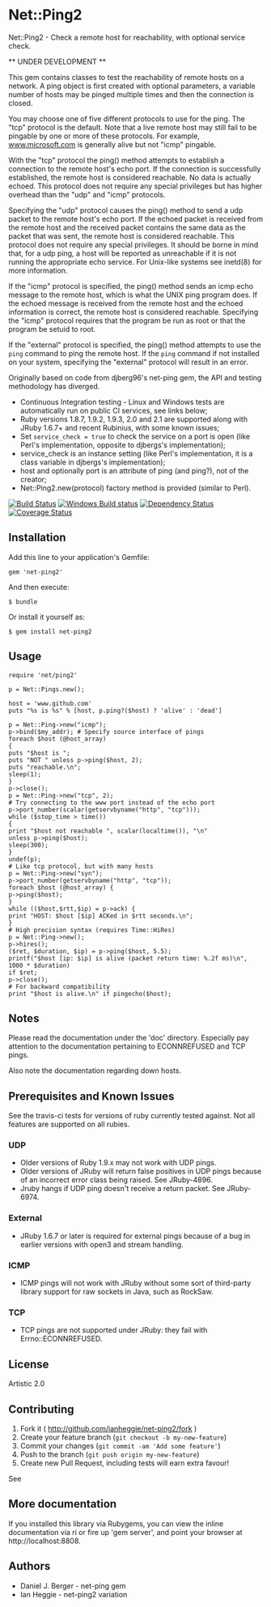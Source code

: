 # Net::Ping2

Net::Ping2 - Check a remote host for reachability, with optional service check.

** UNDER DEVELOPMENT **

This gem contains classes to test the reachability of remote hosts on a network.  A ping object is first created with optional parameters, a variable number of hosts may be pinged multiple times and then the connection is closed.

You may choose one of five different protocols to use for the ping. The "tcp" protocol is the default. Note that a live remote host may still fail to be pingable by one or more of these protocols. For example, www.microsoft.com is generally alive but not "icmp" pingable.

With the "tcp" protocol the ping() method attempts to establish a connection to the remote host's echo port. If the connection is successfully established, the remote host is considered reachable. No data is actually echoed. This protocol does not require any special privileges but has higher overhead than the "udp" and "icmp" protocols.

Specifying the "udp" protocol causes the ping() method to send a udp packet to the remote host's echo port. If the echoed packet is received from the remote host and the received packet contains the same data as the packet that was sent, the remote host is considered reachable. This protocol does not require any special privileges. It should be borne in mind that, for a udp ping, a host will be reported as unreachable if it is not running the appropriate echo service. For Unix-like systems see inetd(8) for more information.

If the "icmp" protocol is specified, the ping() method sends an icmp echo message to the remote host, which is what the UNIX ping program does. If the echoed message is received from the remote host and the echoed information is correct, the remote host is considered reachable. Specifying the "icmp" protocol requires that the program be run as root or that the program be setuid to root.

If the "external" protocol is specified, the ping() method attempts to use the `ping` command to ping the remote host. If the `ping` command if not installed on your system, specifying the "external" protocol will result in an error.

Originally based on code from djberg96's net-ping gem, the API and testing methodology has diverged.

* Continuous Integration testing - Linux and Windows tests are automatically run on public CI services, see links below;
* Ruby versions 1.8.7, 1.9.2, 1.9.3, 2.0 and 2.1 are supported along with JRuby 1.6.7+ and recent Rubinius, with some known issues;
* Set `service_check = true` to check the service on a port is open (like Perl's implementation, opposite to djbergs's implementation);
* service_check is an instance setting (like Perl's implementation, it is a class variable in djbergs's implementation);
* host and optionally port is an attribute of ping (and ping?), not of the creator;
* Net::Ping2.new(protocol) factory method is provided (similar to Perl).

[![Build Status](https://travis-ci.org/ianheggie/net-ping2.svg?branch=master)](https://travis-ci.org/ianheggie/net-ping2)
[![Windows Build status](https://ci.appveyor.com/api/projects/status/h18gcp0psjmhp0d6)](https://ci.appveyor.com/project/ianheggie/net-ping2)
[![Dependency Status](https://gemnasium.com/ianheggie/net-ping2.svg)](https://gemnasium.com/ianheggie/net-ping2)
[![Coverage Status](https://coveralls.io/repos/ianheggie/net-ping2/badge.png)](https://coveralls.io/r/ianheggie/net-ping2)

## Installation

Add this line to your application's Gemfile:

    gem 'net-ping2'

And then execute:

    $ bundle

Or install it yourself as:

    $ gem install net-ping2

## Usage


    require 'net/ping2'

    p = Net::Pings.new();

    host = 'www.github.com'
    puts "%s is %s" % [host, p.ping?($host) ? 'alive' : 'dead']

    p = Net::Ping->new("icmp");
    p->bind($my_addr); # Specify source interface of pings
    foreach $host (@host_array)
    {
    puts "$host is ";
    puts "NOT " unless p->ping($host, 2);
    puts "reachable.\n";
    sleep(1);
    }
    p->close();
    p = Net::Ping->new("tcp", 2);
    # Try connecting to the www port instead of the echo port
    p->port_number(scalar(getservbyname("http", "tcp")));
    while ($stop_time > time())
    {
    print "$host not reachable ", scalar(localtime()), "\n"
    unless p->ping($host);
    sleep(300);
    }
    undef(p);
    # Like tcp protocol, but with many hosts
    p = Net::Ping->new("syn");
    p->port_number(getservbyname("http", "tcp"));
    foreach $host (@host_array) {
    p->ping($host);
    }
    while (($host,$rtt,$ip) = p->ack) {
    print "HOST: $host [$ip] ACKed in $rtt seconds.\n";
    }
    # High precision syntax (requires Time::HiRes)
    p = Net::Ping->new();
    p->hires();
    ($ret, $duration, $ip) = p->ping($host, 5.5);
    printf("$host [ip: $ip] is alive (packet return time: %.2f ms)\n", 1000 * $duration)
    if $ret;
    p->close();
    # For backward compatibility
    print "$host is alive.\n" if pingecho($host);

## Notes

Please read the documentation under the 'doc' directory. Especially pay
attention to the documentation pertaining to ECONNREFUSED and TCP pings.

Also note the documentation regarding down hosts.

## Prerequisites and Known Issues

See the travis-ci tests for versions of ruby currently tested against. Not all features are supported on all rubies.

### UDP
* Older versions of Ruby 1.9.x may not work with UDP pings.
* Older versions of JRuby will return false positives in UDP pings
because of an incorrect error class being raised. See JRuby-4896.
* Jruby hangs if UDP ping doesn't receive a return packet. See JRuby-6974.
### External
* JRuby 1.6.7 or later is required for external pings because of a bug
in earlier versions with open3 and stream handling.
### ICMP
* ICMP pings will not work with JRuby without some sort of third-party
library support for raw sockets in Java, such as RockSaw.
### TCP
* TCP pings are not supported under JRuby: they fail with Errno::ECONNREFUSED.

## License

Artistic 2.0

## Contributing

1. Fork it ( http://github.com/ianheggie/net-ping2/fork )
2. Create your feature branch (`git checkout -b my-new-feature`)
3. Commit your changes (`git commit -am 'Add some feature'`)
4. Push to the branch (`git push origin my-new-feature`)
5. Create new Pull Request, including tests will earn extra favour!

See []()

## More documentation
If you installed this library via Rubygems, you can view the inline
documentation via ri or fire up 'gem server', and point your browser at
http://localhost:8808.

## Authors
* Daniel J. Berger - net-ping gem
* Ian Heggie - net-ping2 variation

